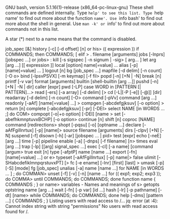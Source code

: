 GNU bash, version 5.1.16(1)-release (x86_64-pc-linux-gnu)
These shell commands are defined internally.  Type `help' to see this list.
Type `help name' to find out more about the function `name'.
Use `info bash' to find out more about the shell in general.
Use `man -k' or `info' to find out more about commands not in this list.

A star (*) next to a name means that the command is disabled.

 job_spec [&]                           history [-c] [-d offset] [n] or his>
 (( expression ))                       if COMMANDS; then COMMANDS; [ elif >
 . filename [arguments]                 jobs [-lnprs] [jobspec ...] or jobs>
 :                                      kill [-s sigspec | -n signum | -sig>
 [ arg... ]                             let arg [arg ...]
 [[ expression ]]                       local [option] name[=value] ...
 alias [-p] [name[=value] ... ]         logout [n]
 bg [job_spec ...]                      mapfile [-d delim] [-n count] [-O o>
 bind [-lpsvPSVX] [-m keymap] [-f fil>  popd [-n] [+N | -N]
 break [n]                              printf [-v var] format [arguments]
 builtin [shell-builtin [arg ...]]      pushd [-n] [+N | -N | dir]
 caller [expr]                          pwd [-LP]
 case WORD in [PATTERN [| PATTERN]...>  read [-ers] [-a array] [-d delim] [>
 cd [-L|[-P [-e]] [-@]] [dir]           readarray [-d delim] [-n count] [-O>
 command [-pVv] command [arg ...]       readonly [-aAf] [name[=value] ...] >
 compgen [-abcdefgjksuv] [-o option] >  return [n]
 complete [-abcdefgjksuv] [-pr] [-DEI>  select NAME [in WORDS ... ;] do COM>
 compopt [-o|+o option] [-DEI] [name >  set [-abefhkmnptuvxBCHP] [-o option>
 continue [n]                           shift [n]
 coproc [NAME] command [redirections>   shopt [-pqsu] [-o] [optname ...]
 declare [-aAfFgiIlnrtux] [-p] [name[>  source filename [arguments]
 dirs [-clpv] [+N] [-N]                 suspend [-f]
 disown [-h] [-ar] [jobspec ... | pid>  test [expr]
 echo [-neE] [arg ...]                  time [-p] pipeline
 enable [-a] [-dnps] [-f filename] [n>  times
 eval [arg ...]                         trap [-lp] [[arg] signal_spec ...]
 exec [-cl] [-a name] [command [argum>  true
 exit [n]                               type [-afptP] name [name ...]
 export [-fn] [name[=value] ...] or e>  typeset [-aAfFgiIlnrtux] [-p] name[>
 false                                  ulimit [-SHabcdefiklmnpqrstuvxPT] [>
 fc [-e ename] [-lnr] [first] [last] >  umask [-p] [-S] [mode]
 fg [job_spec]                          unalias [-a] name [name ...]
 for NAME [in WORDS ... ] ; do COMMAN>  unset [-f] [-v] [-n] [name ...]
 for (( exp1; exp2; exp3 )); do COMMA>  until COMMANDS; do COMMANDS; done
 function name { COMMANDS ; } or name>  variables - Names and meanings of s>
 getopts optstring name [arg ...]       wait [-fn] [-p var] [id ...]
 hash [-lr] [-p pathname] [-dt] [name>  while COMMANDS; do COMMANDS; done
 help [-dms] [pattern ...]              { COMMANDS ; }
Listing users with read access to /...
jq: error (at <stdin>:4): Cannot index string with string "permissions"
No users with read access found for /.

